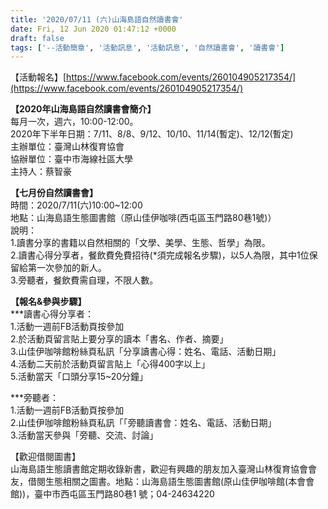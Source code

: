 ```yaml
---
title: '2020/07/11 (六)山海島語自然讀書會'
date: Fri, 12 Jun 2020 01:47:12 +0000
draft: false
tags: ['--活動簡章', '活動訊息', '活動訊息', '自然讀書會', '讀書會']
---
```


【活動報名】[https://www.facebook.com/events/260104905217354/](https://www.facebook.com/events/260104905217354/)

**【2020年山海島語自然讀書會簡介】**  
每月一次，週六，10:00-12:00。  
2020年下半年日期：7/11、8/8、9/12、10/10、11/14(暫定)、12/12(暫定)  
主辦單位：臺灣山林復育協會  
協辦單位：臺中市海線社區大學  
主持人：蔡智豪

**【七月份自然讀書會】**  
時間：2020/7/11(六)10:00~12:00  
地點：山海島語生態圖書館（原山佳伊咖啡(西屯區玉門路80巷1號)）  
說明：  
1.讀書分享的書籍以自然相關的「文學、美學、生態、哲學」為限。  
2.讀書心得分享者，餐飲費免費招待(\*須完成報名步驟)，以5人為限，其中1位保留給第一次參加的新人。  
3.旁聽者，餐飲費需自理，不限人數。

**【報名&參與步驟】**  
\*\*\*讀書心得分享者：  
1.活動一週前FB活動頁按參加  
2.於活動頁留言貼上要分享的讀本「書名、作者、摘要」  
3.山佳伊咖啡館粉絲頁私訊「分享讀書心得：姓名、電話、活動日期」  
4.活動二天前於活動頁留言貼上「心得400字以上」  
5.活動當天「口頭分享15~20分鐘」

\*\*\*旁聽者：  
1.活動一週前FB活動頁按參加  
2.山佳伊咖啡館粉絲頁私訊「「旁聽讀書會：姓名、電話、活動日期」  
3.活動當天參與「旁聽、交流、討論」

【歡迎借閱圖書】  
山海島語生態讀書館定期收錄新書，歡迎有興趣的朋友加入臺灣山林復育協會會友，借閱生態相關之圖書。地點：山海島語生態圖書館(原山佳伊咖啡館(本會會館))，臺中市西屯區玉門路80巷1 號；04-24634220